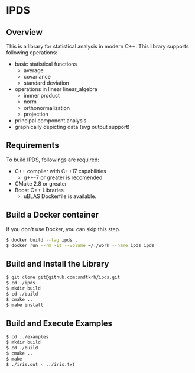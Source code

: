# IPDS

## Overview
This is a library for statistical analysis in modern C++.
This library supports following operations:
- basic statistical functions
  - average
  - covariance
  - standard deviation
- operations in linear linear_algebra
  - innner product
  - norm
  - orthonormalization
  - projection
- principal component analysis
- graphically depicting data (svg output support)

## Requirements
To build IPDS, followings are required:
- C++ compiler with C++17 capabilities
  - g++-7 or greater is recomended
- CMake 2.8 or greater
- Boost C++ Libraries
  - uBLAS
Dockerfile is available.

## Build a Docker container
If you don't use Docker, you can skip this step.
```bash
$ docker build --tag ipds .
$ docker run --rm -it --volume ~/:/work --name ipds ipds
```

## Build and Install the Library
```bash
$ git clone git@github.com:sndtkrh/ipds.git
$ cd ./ipds
$ mkdir build
$ cd ./build
$ cmake ..
$ make install
```

## Build and Execute Examples
```bash
$ cd ../examples
$ mkdir build
$ cd ./build
$ cmake ..
$ make
$ ./iris.out < ../iris.txt
```
